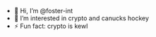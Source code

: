- 👋 Hi, I’m @foster-int
- 👀 I’m interested in crypto and canucks hockey
- ⚡ Fun fact: crypto is kewl

<!---
foster-int/foster-int is a ✨ special ✨ repository because its `README.md` (this file) appears on your GitHub profile.
You can click the Preview link to take a look at your changes.
--->
